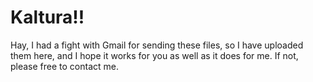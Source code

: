 # Kaltura!!

Hay, I had a fight with Gmail for sending these files, so I have uploaded them here, and I hope it works for you as well as it does for me.
If not, please free to contact me.
